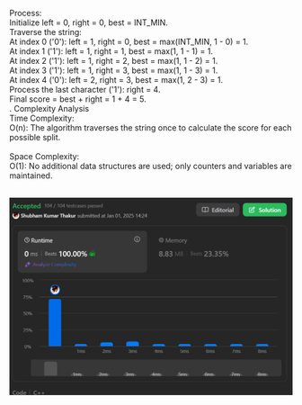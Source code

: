 Process:
</br>
Initialize left = 0, right = 0, best = INT_MIN.
</br>
Traverse the string:
</br>
At index 0 ('0'): left = 1, right = 0, best = max(INT_MIN, 1 - 0) = 1.
</br>
At index 1 ('1'): left = 1, right = 1, best = max(1, 1 - 1) = 1.
</br>
At index 2 ('1'): left = 1, right = 2, best = max(1, 1 - 2) = 1.
</br>
At index 3 ('1'): left = 1, right = 3, best = max(1, 1 - 3) = 1.
</br>
At index 4 ('0'): left = 2, right = 3, best = max(1, 2 - 3) = 1.
</br>
Process the last character ('1'): right = 4.
</br>
Final score = best + right = 1 + 4 = 5.
</br>
.
Complexity Analysis
</br>
Time Complexity:
</br>
O(n): The algorithm traverses the string once to calculate the score for each possible split.
</br></br>
Space Complexity:
</br>
O(1): No additional data structures are used; only counters and variables are maintained.
</br>
</br>

![alt text](image.png)

